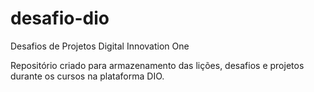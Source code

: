 # desafio-dio
Desafios de Projetos Digital Innovation One

Repositório criado para armazenamento das lições, desafios e projetos durante os cursos na plataforma DIO.